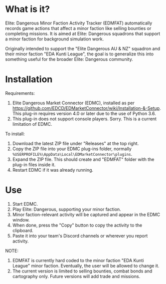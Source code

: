 # What is it?

Elite: Dangerous Minor Faction Activity Tracker (EDMFAT) automatically records game actions that affect a minor faction like selling bounties or completing missions. It is aimed at Elite: Dangerous squadrons that support a minor faction for background simulation work.

Originally intended to support the "Elite Dangerous AU & NZ" squadron and their minor faction "EDA Kunti League", the goal is to generalize this into something useful for the broader Elite: Dangerous community.

# Installation

Requirements:
1. Elite Dangerous Market Connector (EDMC), installed as per https://github.com/EDCD/EDMarketConnector/wiki/Installation-&-Setup. This plug-in requires version 4.0 or later due to the use of Python 3.6.
2. This plug-in does not support console players. Sorry. This is a current limitation of EDMC.

To install:
1. Download the latest ZIP file under "Releases" at the top right.
2. Copy the ZIP file into your EDMC plug-ins folder, normally `%USERPROFILE%\AppData\Local\EDMarketConnector\plugins`.
3. Expand the ZIP file. This should create and "EDMFAT" folder with the plug-in files inside it.
4. Restart EDMC if it was already running.

# Use

1. Start EDMC.
2. Play Elite: Dangerous, supporting your minor faction. 
3. Minor faction-relevant activity will be captured and appear in the EDMC window.
4. When done, press the "Copy" button to copy the activity to the clipboard.
5. Paste it into your team's Discord channels or wherever you report activity.

NOTE:
1. EDMFAT is currently hard coded to the minor faction "EDA Kunti League" minor faction. Eventually, the user will be allowed to change it.
2. The current version is limited to selling bounties, combat bonds and cartography only. Future versions will add trade and missions.
